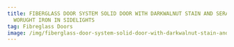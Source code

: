 ```yaml
---
title: FIBERGLASS DOOR SYSTEM SOLID DOOR WITH DARKWALNUT STAIN AND SERAFINA
  WORUGHT IRON IN SIDELIGHTS
tag: Fibreglass Doors
image: /img/fiberglass-door-system-solid-door-with-darkwalnut-stain-and-serafina-worught-iron-in-sidelights-e1501595973371.jpg
---
```

